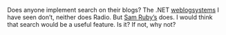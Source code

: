 Does anyone implement search on their blogs? The .NET
[weblog](http://www.simplegeek.com)[systems](http://www.aspnetweblog.com)
I have seen don’t, neither does Radio. But [Sam
Ruby’s](http://www.intertwingly.net/blog/) does. I would think that
search would be a useful feature. Is it? If not, why not?
